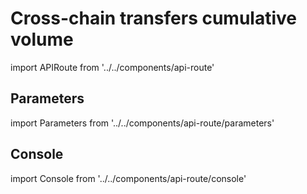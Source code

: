 # Cross-chain transfers cumulative volume

import APIRoute from '../../components/api-route'

<APIRoute />

## Parameters

import Parameters from '../../components/api-route/parameters'

<Parameters />

## Console

import Console from '../../components/api-route/console'

<Console />
